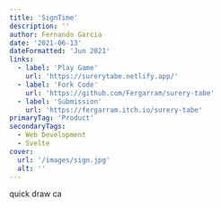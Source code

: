 ```yaml
---
title: 'SignTime'
description: ''
author: Fernando Garcia
date: '2021-06-13'
dateFormatted: 'Jun 2021'
links:
  - label: 'Play Game'
    url: 'https://surerytabe.netlify.app/'
  - label: 'Fork Code'
    url: 'https://github.com/Fergarram/surery-tabe'
  - label: 'Submission'
    url: 'https://fergarram.itch.io/surery-tabe'
primaryTag: 'Product'
secondaryTags:
  - Web Development
  - Svelte
cover:
  url: '/images/sign.jpg'
  alt: ''
---
```


quick draw ca